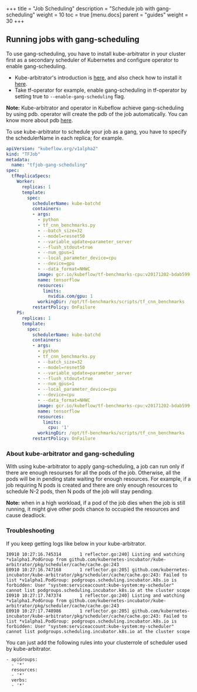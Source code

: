 +++
title = "Job Scheduling"
description = "Schedule job with gang-scheduling"
weight = 10
toc = true
[menu.docs]
  parent = "guides"
  weight = 30
+++

## Running jobs with gang-scheduling
To use gang-scheduling, you have to install kube-arbitrator in your cluster first as a secondary scheduler of Kubernetes and configure operator to enable gang-scheduling. 

* Kube-arbitrator's introduction is [here](https://github.com/kubernetes-incubator/kube-arbitrator), and also check how to install it [here](https://github.com/kubernetes-incubator/kube-arbitrator/blob/master/doc/usage/tutorial.md).
* Take tf-operator for example, enable gang-scheduling in tf-operator by setting true to `--enable-gang-scheduling` flag.

**Note:** Kube-arbitrator and operator in Kubeflow achieve gang-scheduling by using pdb. operator will create the pdb of the job automatically. You can know more about pdb [here](https://kubernetes.io/docs/tasks/run-application/configure-pdb/).

To use kube-arbitrator to schedule your job as a gang, you have to specify the schedulerName in each replica; for example.

```yaml
apiVersion: "kubeflow.org/v1alpha2"
kind: "TFJob"
metadata:
  name: "tfjob-gang-scheduling"
spec:
  tfReplicaSpecs:
    Worker:
      replicas: 1
      template:
        spec:
          schedulerName: kube-batchd
          containers:
          - args:
            - python
            - tf_cnn_benchmarks.py
            - --batch_size=32
            - --model=resnet50
            - --variable_update=parameter_server
            - --flush_stdout=true
            - --num_gpus=1
            - --local_parameter_device=cpu
            - --device=gpu
            - --data_format=NHWC
            image: gcr.io/kubeflow/tf-benchmarks-cpu:v20171202-bdab599-dirty-284af3
            name: tensorflow
            resources:
              limits:
                nvidia.com/gpu: 1
            workingDir: /opt/tf-benchmarks/scripts/tf_cnn_benchmarks
          restartPolicy: OnFailure
    PS:
      replicas: 1
      template:
        spec:
          schedulerName: kube-batchd
          containers:
          - args:
            - python
            - tf_cnn_benchmarks.py
            - --batch_size=32
            - --model=resnet50
            - --variable_update=parameter_server
            - --flush_stdout=true
            - --num_gpus=1
            - --local_parameter_device=cpu
            - --device=cpu
            - --data_format=NHWC
            image: gcr.io/kubeflow/tf-benchmarks-cpu:v20171202-bdab599-dirty-284af3
            name: tensorflow
            resources:
              limits:
                cpu: '1'
            workingDir: /opt/tf-benchmarks/scripts/tf_cnn_benchmarks
          restartPolicy: OnFailure
```

### About kube-arbitrator and gang-scheduling
With using kube-arbitrator to apply gang-scheduling, a job can run only if there are enough resourses for all the pods of the job. Otherwise, all the pods will be in pending state waiting for enough resources. For example, if a job requiring N pods is created and there are only enough resources to schedule N-2 pods, then N pods of the job will stay pending.

**Note:** when in a high workload, if a pod of the job dies when the job is still running, it might give other pods chance to occupied the resources and cause deadlock. 

### Troubleshooting 

If you keep getting logs like below in your kube-arbitrator.
```
I0910 10:27:16.745314       1 reflector.go:240] Listing and watching *v1alpha1.PodGroup from github.com/kubernetes-incubator/kube-arbitrator/pkg/scheduler/cache/cache.go:243
E0910 10:27:16.747168       1 reflector.go:205] github.com/kubernetes-incubator/kube-arbitrator/pkg/scheduler/cache/cache.go:243: Failed to list *v1alpha1.PodGroup: podgroups.scheduling.incubator.k8s.io is forbidden: User "system:serviceaccount:kube-system:my-scheduler" cannot list podgroups.scheduling.incubator.k8s.io at the cluster scope
I0910 10:27:17.747374       1 reflector.go:240] Listing and watching *v1alpha1.PodGroup from github.com/kubernetes-incubator/kube-arbitrator/pkg/scheduler/cache/cache.go:243
E0910 10:27:17.748986       1 reflector.go:205] github.com/kubernetes-incubator/kube-arbitrator/pkg/scheduler/cache/cache.go:243: Failed to list *v1alpha1.PodGroup: podgroups.scheduling.incubator.k8s.io is forbidden: User "system:serviceaccount:kube-system:my-scheduler" cannot list podgroups.scheduling.incubator.k8s.io at the cluster scope
```

You can just add the following rules into your clusterrole of scheduler used by kube-arbitrator.
```
- apiGroups:
  - '*'
  resources:
  - '*'
  verbs:
  - '*'
```